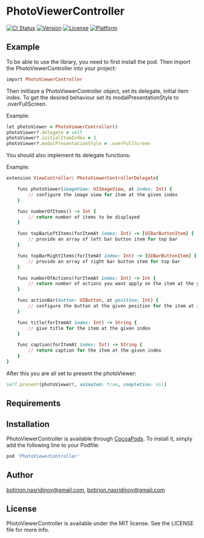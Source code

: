 # PhotoViewerController

[![CI Status](http://img.shields.io/travis/botirjon.nasridinov@gmail.com/PhotoViewerController.svg?style=flat)](https://travis-ci.org/botirjon.nasridinov@gmail.com/PhotoViewerController)
[![Version](https://img.shields.io/cocoapods/v/PhotoViewerController.svg?style=flat)](http://cocoapods.org/pods/PhotoViewerController)
[![License](https://img.shields.io/cocoapods/l/PhotoViewerController.svg?style=flat)](http://cocoapods.org/pods/PhotoViewerController)
[![Platform](https://img.shields.io/cocoapods/p/PhotoViewerController.svg?style=flat)](http://cocoapods.org/pods/PhotoViewerController)

## Example

To be able to use the library, you need to first install the pod. Then import the PhotoViewerController into your project:
```ruby
import PhotoViewerController
```
Then initliaze a PhotoViewerController object, set its delegate, initial item index. To get the desired behaviour set its modalPresentationStyle to .overFullScreen.

Example:

```ruby
let photoViewer = PhotoViewerController()
photoViewer?.delegate = self
photoViewer?.initialItemIndex = 3
photoViewer?.modalPresentationStyle = .overFullScreen
```

You should also implement its delegate functions:

Example:

```ruby
extension ViewController: PhotoViewerControllerDelegate{

    func photoViewer(imageView: UIImageView, at index: Int) {
        // configure the image view for item at the given index
    }

    func numberOfItems() -> Int {
        // return number of items to be displayed
    }

    func topBarLeftItems(forItemAt index: Int) -> [UIBarButtonItem] {
        // provide an array of left bar button item for top bar
    }

    func topBarRightItems(forItemAt index: Int) -> [UIBarButtonItem] {
        // provide an array of right bar button item for top bar
    }

    func numberOfActions(forItemAt index: Int) -> Int {
        // return number of actions you want apply on the item at the given index
    }

    func actionBar(button: UIButton, at position: Int) {
        // configure the button at the given position for the item at index
    }

    func title(forItemAt index: Int) -> String {
        // give title for the item at the given index
    }

    func caption(forItemAt index: Int) -> String {
        // return caption for the item at the given index
    }
}
```
After this you are all set to present the photoViewer:

```ruby
self.present(photoViewer!, animated: true, completion: nil)
```


## Requirements

## Installation

PhotoViewerController is available through [CocoaPods](http://cocoapods.org). To install
it, simply add the following line to your Podfile:

```ruby
pod 'PhotoViewerController'
```

## Author

botirjon.nasridinov@gmail.com, botirjon.nasridinov@gmail.com

## License

PhotoViewerController is available under the MIT license. See the LICENSE file for more info.
